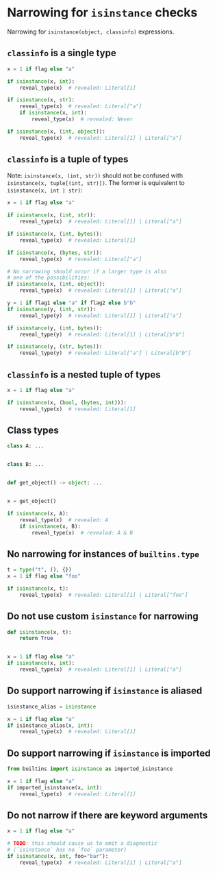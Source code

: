 # Narrowing for `isinstance` checks

Narrowing for `isinstance(object, classinfo)` expressions.

## `classinfo` is a single type

```py
x = 1 if flag else "a"

if isinstance(x, int):
    reveal_type(x)  # revealed: Literal[1]

if isinstance(x, str):
    reveal_type(x)  # revealed: Literal["a"]
    if isinstance(x, int):
        reveal_type(x)  # revealed: Never

if isinstance(x, (int, object)):
    reveal_type(x)  # revealed: Literal[1] | Literal["a"]
```

## `classinfo` is a tuple of types

Note: `isinstance(x, (int, str))` should not be confused with
`isinstance(x, tuple[(int, str)])`. The former is equivalent to
`isinstance(x, int | str)`:

```py
x = 1 if flag else "a"

if isinstance(x, (int, str)):
    reveal_type(x)  # revealed: Literal[1] | Literal["a"]

if isinstance(x, (int, bytes)):
    reveal_type(x)  # revealed: Literal[1]

if isinstance(x, (bytes, str)):
    reveal_type(x)  # revealed: Literal["a"]

# No narrowing should occur if a larger type is also
# one of the possibilities:
if isinstance(x, (int, object)):
    reveal_type(x)  # revealed: Literal[1] | Literal["a"]

y = 1 if flag1 else "a" if flag2 else b"b"
if isinstance(y, (int, str)):
    reveal_type(y)  # revealed: Literal[1] | Literal["a"]

if isinstance(y, (int, bytes)):
    reveal_type(y)  # revealed: Literal[1] | Literal[b"b"]

if isinstance(y, (str, bytes)):
    reveal_type(y)  # revealed: Literal["a"] | Literal[b"b"]
```

## `classinfo` is a nested tuple of types

```py
x = 1 if flag else "a"

if isinstance(x, (bool, (bytes, int))):
    reveal_type(x)  # revealed: Literal[1]
```

## Class types

```py
class A: ...


class B: ...


def get_object() -> object: ...


x = get_object()

if isinstance(x, A):
    reveal_type(x)  # revealed: A
    if isinstance(x, B):
        reveal_type(x)  # revealed: A & B
```

## No narrowing for instances of `builtins.type`

```py
t = type("t", (), {})
x = 1 if flag else "foo"

if isinstance(x, t):
    reveal_type(x)  # revealed: Literal[1] | Literal["foo"]
```

## Do not use custom `isinstance` for narrowing

```py
def isinstance(x, t):
    return True


x = 1 if flag else "a"
if isinstance(x, int):
    reveal_type(x)  # revealed: Literal[1] | Literal["a"]
```

## Do support narrowing if `isinstance` is aliased

```py
isinstance_alias = isinstance

x = 1 if flag else "a"
if isinstance_alias(x, int):
    reveal_type(x)  # revealed: Literal[1]
```

## Do support narrowing if `isinstance` is imported

```py
from builtins import isinstance as imported_isinstance

x = 1 if flag else "a"
if imported_isinstance(x, int):
    reveal_type(x)  # revealed: Literal[1]
```

## Do not narrow if there are keyword arguments

```py
x = 1 if flag else "a"

# TODO: this should cause us to emit a diagnostic
# (`isinstance` has no `foo` parameter)
if isinstance(x, int, foo="bar"):
    reveal_type(x)  # revealed: Literal[1] | Literal["a"]
```
